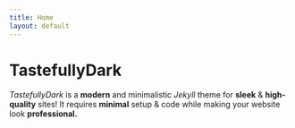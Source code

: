 ```yaml
---
title: Home
layout: default
---
```


# TastefullyDark
*TastefullyDark* is a **modern** and minimalistic *Jekyll* theme for **sleek** & **high-quality** sites!
It requires **minimal** setup & code while making your website look **professional.**